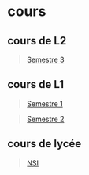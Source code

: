 # cours

## cours de L2
>[Semestre 3](cours/L2/Semestre%203/)

## cours de L1
>[Semestre 1](cours/L1/Semestre%201/)

>[Semestre 2](cours/L1/Semestre%202)

## cours de lycée
>[NSI](cours/lycée/NSI)
